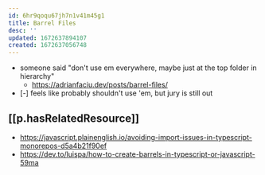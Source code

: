 ```yaml
---
id: 6hr9qoqu67jh7n1v41m45g1
title: Barrel Files
desc: ''
updated: 1672637894107
created: 1672637056748
---
```


- someone said "don't use em everywhere, maybe just at the top folder in hierarchy"
  - https://adrianfaciu.dev/posts/barrel-files/
- [-] feels like probably shouldn't use 'em, but jury is still out

## [[p.hasRelatedResource]]

- https://javascript.plainenglish.io/avoiding-import-issues-in-typescript-monorepos-d5a4b21f90ef
- https://dev.to/luispa/how-to-create-barrels-in-typescript-or-javascript-59ma
